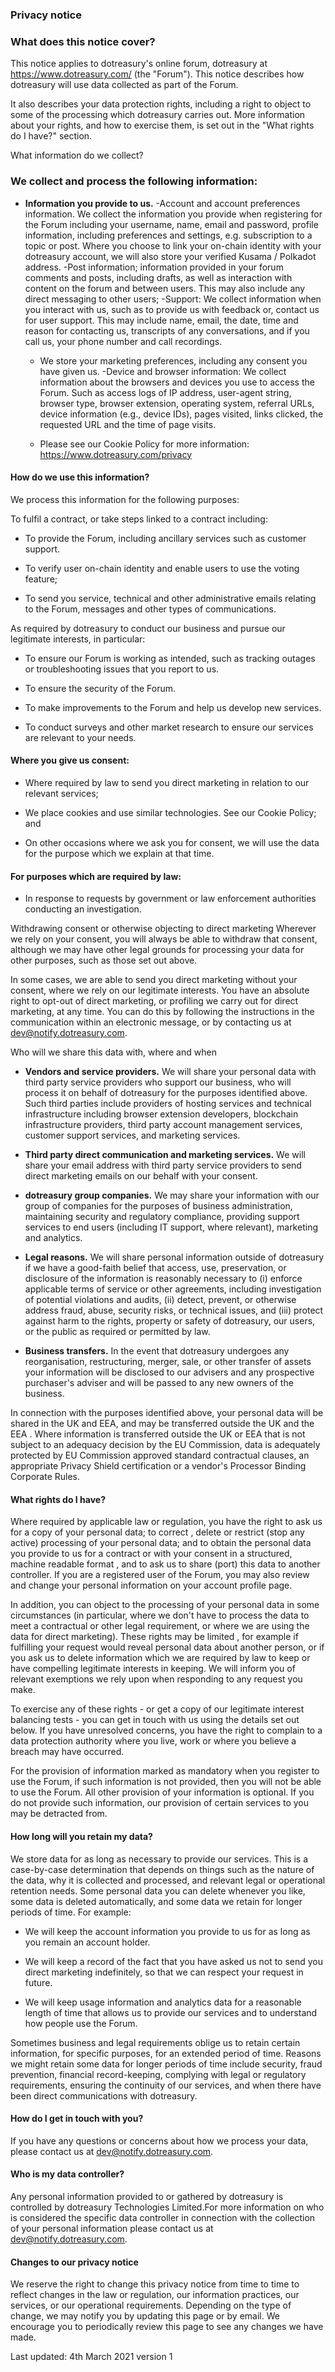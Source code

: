### Privacy notice

### What does this notice cover?

This notice applies to dotreasury's online forum, dotreasury at https://www.dotreasury.com/ (the "Forum"). This notice describes how dotreasury will use data collected as part of the Forum.

It also describes your data protection rights, including a right to object to some of the processing which dotreasury carries out. More information about your rights, and how to exercise them, is set out in the "What rights do I have?" section.

What information do we collect?

### We collect and process the following information:

- **Information you provide to us.** -Account and account preferences information. We collect the information you provide when registering for the Forum including your username, name, email and password, profile information, including preferences and settings, e.g. subscription to a topic or post. Where you choose to link your on-chain identity with your dotreasury account, we will also store your verified Kusama / Polkadot address. -Post information; information provided in your forum comments and posts, including drafts, as well as interaction with content on the forum and between users. This may also include any direct messaging to other users; -Support: We collect information when you interact with us, such as to provide us with feedback or, contact us for user support. This may include name, email, the date, time and reason for contacting us, transcripts of any conversations, and if you call us, your phone number and call recordings.

    - We store your marketing preferences, including any consent you have given us. -Device and browser information: We collect information about the browsers and devices you use to access the Forum. Such as access logs of IP address, user-agent string, browser type, browser extension, operating system, referral URLs, device information (e.g., device IDs), pages visited, links clicked, the requested URL and the time of page visits.

    - Please see our Cookie Policy for more information: https://www.dotreasury.com/privacy

#### How do we use this information?

We process this information for the following purposes:

To fulfil a contract, or take steps linked to a contract including:

- To provide the Forum, including ancillary services such as customer support.

- To verify user on-chain identity and enable users to use the voting feature;

- To send you service, technical and other administrative emails relating to the Forum, messages and other types of communications.

As required by dotreasury to conduct our business and pursue our legitimate interests, in particular:

- To ensure our Forum is working as intended, such as tracking outages or troubleshooting issues that you report to us.

- To ensure the security of the Forum.

- To make improvements to the Forum and help us develop new services.

- To conduct surveys and other market research to ensure our services are relevant to your needs.

#### Where you give us consent:

- Where required by law to send you direct marketing in relation to our relevant services;

- We place cookies and use similar technologies. See our Cookie Policy; and

- On other occasions where we ask you for consent, we will use the data for the purpose which we explain at that time.

#### For purposes which are required by law:

- In response to requests by government or law enforcement authorities conducting an investigation.

Withdrawing consent or otherwise objecting to direct marketing
Wherever we rely on your consent, you will always be able to withdraw that consent, although we may have other legal grounds for processing your data for other purposes, such as those set out above.

In some cases, we are able to send you direct marketing without your consent, where we rely on our legitimate interests. You have an absolute right to opt-out of direct marketing, or profiling we carry out for direct marketing, at any time. You can do this by following the instructions in the communication within an electronic message, or by contacting us at dev@notify.dotreasury.com.

Who will we share this data with, where and when

- **Vendors and service providers.** We will share your personal data with third party service providers who support our business, who will process it on behalf of dotreasury for the purposes identified above. Such third parties include providers of hosting services and technical infrastructure including browser extension developers, blockchain infrastructure providers, third party account management services, customer support services, and marketing services.

- **Third party direct communication and marketing services.** We will share your email address with third party service providers to send direct marketing emails on our behalf with your consent.

- **dotreasury group companies.** We may share your information with our group of companies for the purposes of business administration, maintaining security and regulatory compliance, providing support services to end users (including IT support, where relevant), marketing and analytics.

- **Legal reasons.** We will share personal information outside of dotreasury if we have a good-faith belief that access, use, preservation, or disclosure of the information is reasonably necessary to (i) enforce applicable terms of service or other agreements, including investigation of potential violations and audits, (ii) detect, prevent, or otherwise address fraud, abuse, security risks, or technical issues, and (iii) protect against harm to the rights, property or safety of dotreasury, our users, or the public as required or permitted by law.

- **Business transfers.** In the event that dotreasury undergoes any reorganisation, restructuring, merger, sale, or other transfer of assets your information will be disclosed to our advisers and any prospective purchaser's adviser and will be passed to any new owners of the business.

In connection with the purposes identified above, your personal data will be shared in the UK and EEA, and may be transferred outside the UK and the EEA . Where information is transferred outside the UK or EEA that is not subject to an adequacy decision by the EU Commission, data is adequately protected by EU Commission approved standard contractual clauses, an appropriate Privacy Shield certification or a vendor's Processor Binding Corporate Rules.

#### What rights do I have?

Where required by applicable law or regulation, you have the right to ask us for a copy of your personal data; to correct , delete or restrict (stop any active) processing of your personal data; and to obtain the personal data you provide to us for a contract or with your consent in a structured, machine readable format , and to ask us to share (port) this data to another controller. If you are a registered user of the Forum, you may also review and change your personal information on your account profile page.

In addition, you can object to the processing of your personal data in some circumstances (in particular, where we don't have to process the data to meet a contractual or other legal requirement, or where we are using the data for direct marketing). These rights may be limited , for example if fulfilling your request would reveal personal data about another person, or if you ask us to delete information which we are required by law to keep or have compelling legitimate interests in keeping. We will inform you of relevant exemptions we rely upon when responding to any request you make.

To exercise any of these rights - or get a copy of our legitimate interest balancing tests - you can get in touch with us using the details set out below. If you have unresolved concerns, you have the right to complain to a data protection authority where you live, work or where you believe a breach may have occurred.

For the provision of information marked as mandatory when you register to use the Forum, if such information is not provided, then you will not be able to use the Forum. All other provision of your information is optional. If you do not provide such information, our provision of certain services to you may be detracted from.

#### How long will you retain my data?

We store data for as long as necessary to provide our services. This is a case-by-case determination that depends on things such as the nature of the data, why it is collected and processed, and relevant legal or operational retention needs. Some personal data you can delete whenever you like, some data is deleted automatically, and some data we retain for longer periods of time. For example:

- We will keep the account information you provide to us for as long as you remain an account holder.

- We will keep a record of the fact that you have asked us not to send you direct marketing indefinitely, so that we can respect your request in future.

- We will keep usage information and analytics data for a reasonable length of time that allows us to provide our services and to understand how people use the Forum.

Sometimes business and legal requirements oblige us to retain certain information, for specific purposes, for an extended period of time. Reasons we might retain some data for longer periods of time include security, fraud prevention, financial record-keeping, complying with legal or regulatory requirements, ensuring the continuity of our services, and when there have been direct communications with dotreasury.

#### How do I get in touch with you?

If you have any questions or concerns about how we process your data, please contact us at dev@notify.dotreasury.com.

#### Who is my data controller?

Any personal information provided to or gathered by dotreasury is controlled by dotreasury Technologies Limited.For more information on who is considered the specific data controller in connection with the collection of your personal information please contact us at dev@notify.dotreasury.com.

#### Changes to our privacy notice

We reserve the right to change this privacy notice from time to time to reflect changes in the law or regulation, our information practices, our services, or our operational requirements. Depending on the type of change, we may notify you by updating this page or by email. We encourage you to periodically review this page to see any changes we have made.

Last updated: 4th March 2021 version 1

